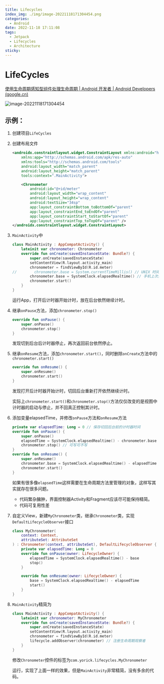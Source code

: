 ```yaml
---
title: Lifecycles
index_img: ./img/image-20221118171304454.png
categories: 
  - Android
date: 2022-11-18 17:11:08
tags: 
  - Jetpack
  - Lifecycles
  - Architecture
sticky: 
---
```


# LifeCycles

[使用生命周期感知型组件处理生命周期  | Android 开发者  | Android Developers (google.cn)](https://developer.android.google.cn/topic/libraries/architecture/lifecycle)

![image-20221118171304454](./img/image-20221118171304454.png)

## 示例：

1. 创建项目`LifeCycles`

2. 创建布局文件

   ```xml
   <androidx.constraintlayout.widget.ConstraintLayout xmlns:android="http://schemas.android.com/apk/res/android"
       xmlns:app="http://schemas.android.com/apk/res-auto"
       xmlns:tools="http://schemas.android.com/tools"
       android:layout_width="match_parent"
       android:layout_height="match_parent"
       tools:context=".MainActivity">
   
       <Chronometer
           android:id="@+id/meter"
           android:layout_width="wrap_content"
           android:layout_height="wrap_content"
           android:textSize="34sp"
           app:layout_constraintBottom_toBottomOf="parent"
           app:layout_constraintEnd_toEndOf="parent"
           app:layout_constraintStart_toStartOf="parent"
           app:layout_constraintTop_toTopOf="parent" />
   </androidx.constraintlayout.widget.ConstraintLayout>
   ```

3. `MainActivity`中

   ```kotlin
   class MainActivity : AppCompatActivity() {
       lateinit var chronometer: Chronometer
       override fun onCreate(savedInstanceState: Bundle?) {
           super.onCreate(savedInstanceState)
           setContentView(R.layout.activity_main)
           chronometer = findViewById(R.id.meter)
   //        chronometer.base = System.currentTimeMillis() // UNIX 时间 1970 1 1 0时（格林尼治）至今的毫秒数
           chronometer.base = SystemClock.elapsedRealtime() // 手机上次开机至今的毫秒数，这里就是默认值，不写也行
           chronometer.start()
       }
   }
   ```

   运行App，打开后计时器开始计时，放在后台依然继续计时。

4. 继承`onPause`方法，添加`chronometer.stop()`

   ```kotlin
   override fun onPause() {
       super.onPause()
       chronometer.stop()
   }
   ```

   发现切到后台后计时器停止，再次返回前台依然停止。

5. 继承`onResume`方法，添加`chronometer.start()`，同时删除`onCreate`方法中的`chronometer.start()`

   ```kotlin
   override fun onResume() {
       super.onResume()
       chronometer.start()
   }
   ```

   发现打开后计时器开始计时，切回后台重新打开依然继续计时。

   实际上`chronometer.start()`和`chronometer.stop()`方法仅仅改变的是视图中计时器的启动与停止，并不回真正控制其计时。

6. 添加变量elapsedTime，并修改`onPause`方法和`onResume`方法

   ```kotlin
   private var elapsedTime: Long = 0 // 保存切回后台前的计时器时间
   override fun onPause() {
       super.onPause()
       elapsedTime = SystemClock.elapsedRealtime() - chronometer.base
       chronometer.stop() // 可写可不写
   }
   override fun onResume() {
       super.onResume()
       chronometer.base = SystemClock.elapsedRealtime() - elapsedTime // 将计时器的开始计时点设为当前时间减去保存的切回后台前的计时器时间
       chronometer.start()
   }
   ```

   如果有很多像`elapsedTime`这样需要在生命周期方法里管理的对象，这样写其实就存在很多问题。

   - 代码繁杂臃肿，界面控制器Activity和Fragment应该尽可能保持精简。
   - 代码可复用性差

7. 自定义View，新建`MyChronometer`类，继承`Chronometer`类，实现`DefaultLifecycleObserver`接口

   ```kotlin
   class MyChronometer(
       context: Context,
       attributeSet: AttributeSet
   ) : Chronometer(context, attributeSet), DefaultLifecycleObserver {
       private var elapsedTime: Long = 0
       override fun onPause(owner: LifecycleOwner) {
           elapsedTime = SystemClock.elapsedRealtime() - base
           stop()
       }
   
       override fun onResume(owner: LifecycleOwner) {
           base = SystemClock.elapsedRealtime() - elapsedTime
           start()
       }
   }
   ```

8. `MainActivity`精简为

   ```kotlin
   class MainActivity : AppCompatActivity() {
       lateinit var chronometer: MyChronometer
       override fun onCreate(savedInstanceState: Bundle?) {
           super.onCreate(savedInstanceState)
           setContentView(R.layout.activity_main)
           chronometer = findViewById(R.id.meter)
           lifecycle.addObserver(chronometer) // 注册生命周期观察者
       }
   }
   ```

   修改`Chronometer`控件的标签为`com.yorick.lifecycles.MyChronometer`

   运行，实现了上面一样的效果，但是`MainActivity`非常精简，没有多余的代码。

